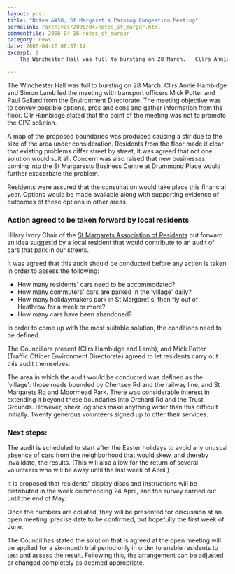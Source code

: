 ```yaml
---
layout: post
title: "Notes &#58; St Margaret's Parking Congestion Meeting"
permalink: /archives/2006/04/notes_st_margar.html
commentfile: 2006-04-16-notes_st_margar
category: news
date: 2006-04-16 08:37:14
excerpt: |
    The Winchester Hall was full to bursting on 28 March.   Cllrs Annie Hambidge and Simon Lamb led the meeting with transport officers Mick Potter and Paul Gellard from the Environment Directorate.  The meeting objective was to convey possible options, pros and cons and gather information from the floor.  Cllr Hambidge stated that the point of the meeting was not to promote the CPZ solution.

---
```


The Winchester Hall was full to bursting on 28 March. Cllrs Annie Hambidge and Simon Lamb led the meeting with transport officers Mick Potter and Paul Gellard from the Environment Directorate. The meeting objective was to convey possible options, pros and cons and gather information from the floor. Cllr Hambidge stated that the point of the meeting was not to promote the CPZ solution.

A map of the proposed boundaries was produced causing a stir due to the size of the area under consideration. Residents from the floor made it clear that existing problems differ street by street, it was agreed that not one solution would suit all. Concern was also raised that new businesses coming into the St Margarests Business Centre at Drummond Place would further exacerbate the problem.

Residents were assured that the consultation would take place this financial year. Options would be made available along with supporting evidence of outcomes of these options in other areas.

### Action agreed to be taken forward by local residents

Hilary Ivory Chair of the [St Margarets Association of Residents](/directory/group/200604101616) put forward an idea suggestd by a local resident that would contribute to an audit of cars that park in our streets.

It was agreed that this audit should be conducted before any action is taken in order to assess the following:

-   How many residents' cars need to be accommodated?
-   How many commuters' cars are parked in the ‘village' daily?
-   How many holidaymakers park in St Margaret's, then fly out of Heathrow for a week or more?
-   How many cars have been abandoned?

In order to come up with the most suitable solution, the conditions need to be defined.

The Councillors present (Cllrs Hambidge and Lamb), and Mick Potter (Traffic Officer Environment Directorate) agreed to let residents carry out this audit themselves.

The area in which the audit would be conducted was defined as the ‘village': those roads bounded by Chertsey Rd and the railway line, and St Margarets Rd and Moormead Park. There was considerable interest in extending it beyond these boundaries into Orchard Rd and the Trust Grounds. However, sheer logistics make anything wider than this difficult initially. Twenty generous volunteers signed up to offer their services.

### Next steps:

The audit is scheduled to start after the Easter holidays to avoid any unusual absence of cars from the neighborhood that would skew, and thereby invalidate, the results. (This will also allow for the return of several volunteers who will be away until the last week of April.)

It is proposed that residents' display discs and instructions will be distributed in the week commencing 24 April, and the survey carried out until the end of May.

Once the numbers are collated, they will be presented for discussion at an open meeting: precise date to be confirmed, but hopefully the first week of June.

The Council has stated the solution that is agreed at the open meeting will be applied for a six-month trial period only in order to enable residents to test and assess the result. Following this, the arrangement can be adjusted or changed completely as deemed appropriate.
